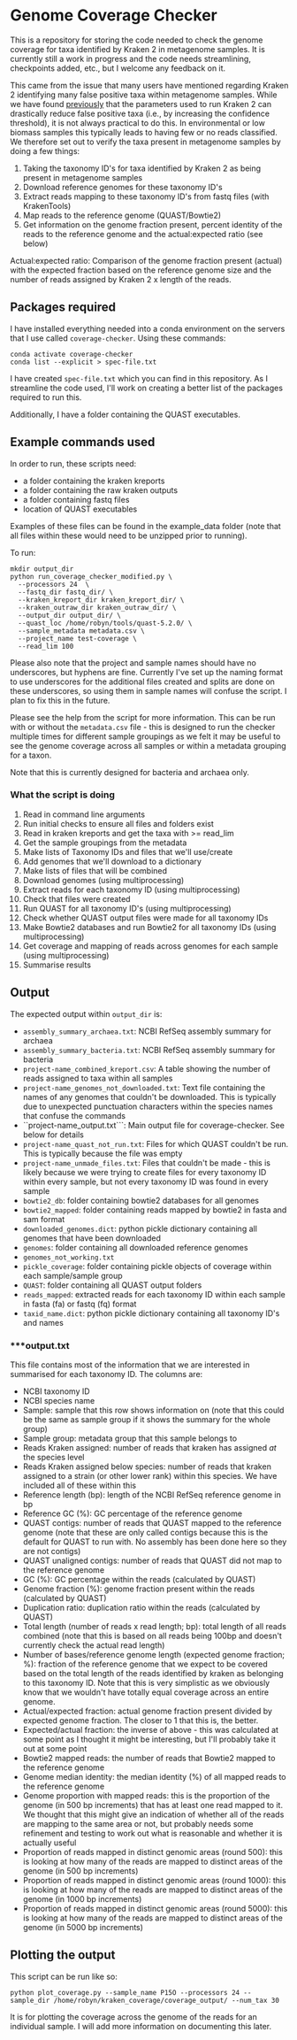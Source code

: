 # Genome Coverage Checker

This is a repository for storing the code needed to check the genome coverage for taxa identified by Kraken 2 in metagenome samples. It is currently still a work in progress and the code needs streamlining, checkpoints added, etc., but I welcome any feedback on it. 

This came from the issue that many users have mentioned regarding Kraken 2 identifying many false positive taxa within metagenome samples. While we have found [previously](https://www.microbiologyresearch.org/content/journal/mgen/10.1099/mgen.0.000949) that the parameters used to run Kraken 2 can drastically reduce false positive taxa (i.e., by increasing the confidence threshold), it is not always practical to do this. In environmental or low biomass samples this typically leads to having few or no reads classified. We therefore set out to verify the taxa present in metagenome samples by doing a few things:
1. Taking the taxonomy ID's for taxa identified by Kraken 2 as being present in metagenome samples
2. Download reference genomes for these taxonomy ID's
3. Extract reads mapping to these taxonomy ID's from fastq files (with KrakenTools)
4. Map reads to the reference genome (QUAST/Bowtie2)
5. Get information on the genome fraction present, percent identity of the reads to the reference genome and the actual:expected ratio (see below)

Actual:expected ratio: Comparison of the genome fraction present (actual) with the expected fraction based on the reference genome size and the number of reads assigned by Kraken 2 x length of the reads.

## Packages required

I have installed everything needed into a conda environment on the servers that I use called ```coverage-checker```. Using these commands:
```
conda activate coverage-checker
conda list --explicit > spec-file.txt
```
I have created ```spec-file.txt``` which you can find in this repository. As I streamline the code used, I'll work on creating a better list of the packages required to run this.

Additionally, I have a folder containing the QUAST executables. 

## Example commands used

In order to run, these scripts need:
- a folder containing the kraken kreports
- a folder containing the raw kraken outputs
- a folder containing fastq files
- location of QUAST executables

Examples of these files can be found in the example_data folder (note that all files within these would need to be unzipped prior to running).

To run:
```
mkdir output_dir
python run_coverage_checker_modified.py \
  --processors 24  \
  --fastq_dir fastq_dir/ \
  --kraken_kreport_dir kraken_kreport_dir/ \
  --kraken_outraw_dir kraken_outraw_dir/ \
  --output_dir output_dir/ \
  --quast_loc /home/robyn/tools/quast-5.2.0/ \
  --sample_metadata metadata.csv \
  --project_name test-coverage \
  --read_lim 100
```

Please also note that the project and sample names should have no underscores, but hyphens are fine. Currently I've set up the naming format to use underscores for the additional files created and splits are done on these underscores, so using them in sample names will confuse the script. I plan to fix this in the future. 

Please see the help from the script for more information. This can be run with or without the ```metadata.csv``` file - this is designed to run the checker multiple times for different sample groupings as we felt it may be useful to see the genome coverage across all samples or within a metadata grouping for a taxon.

Note that this is currently designed for bacteria and archaea only. 

### What the script is doing

1. Read in command line arguments
2. Run initial checks to ensure all files and folders exist
3. Read in kraken kreports and get the taxa with >= read_lim
4. Get the sample groupings from the metadata
5. Make lists of Taxonomy IDs and files that we'll use/create
6. Add genomes that we'll download to a dictionary
7. Make lists of files that will be combined
8. Download genomes (using multiprocessing)
9. Extract reads for each taxonomy ID (using multiprocessing)
10. Check that files were created
11. Run QUAST for all taxonomy ID's (using multiprocessing)
12. Check whether QUAST output files were made for all taxonomy IDs
13. Make Bowtie2 databases and run Bowtie2 for all taxonomy IDs (using multiprocessing)
14. Get coverage and mapping of reads across genomes for each sample (using multiprocessing)
15. Summarise results

## Output

The expected output within ```output_dir``` is:
- ```assembly_summary_archaea.txt```: NCBI RefSeq assembly summary for archaea
- ```assembly_summary_bacteria.txt```: NCBI RefSeq assembly summary for bacteria
- ```project-name_combined_kreport.csv```: A table showing the number of reads assigned to taxa within all samples
- ```project-name_genomes_not_downloaded.txt```: Text file containing the names of any genomes that couldn't be downloaded. This is typically due to unexpected punctuation characters within the species names that confuse the commands
- ``project-name_output.txt```: Main output file for coverage-checker. See below for details
- ```project-name_quast_not_run.txt```: Files for which QUAST couldn't be run. This is typically because the file was empty
- ```project-name_unmade_files.txt```: Files that couldn't be made - this is likely because we were trying to create files for every taxonomy ID within every sample, but not every taxonomy ID was found in every sample
- ```bowtie2_db```: folder containing bowtie2 databases for all genomes
- ```bowtie2_mapped```: folder containing reads mapped by bowtie2 in fasta and sam format
- ```downloaded_genomes.dict```: python pickle dictionary containing all genomes that have been downloaded
- ```genomes```: folder containing all downloaded reference genomes
- ```genomes_not_working.txt```
- ```pickle_coverage```: folder containing pickle objects of coverage within each sample/sample group
- ```QUAST```: folder containing all QUAST output folders
- ```reads_mapped```: extracted reads for each taxonomy ID within each sample in fasta (fa) or fastq (fq) format
- ```taxid_name.dict```: python pickle dictionary containing all taxonomy ID's and names

### ***output.txt

This file contains most of the information that we are interested in summarised for each taxonomy ID. The columns are:
- NCBI taxonomy ID
- NCBI species name
- Sample: sample that this row shows information on (note that this could be the same as sample group if it shows the summary for the whole group)
- Sample group: metadata group that this sample belongs to
- Reads Kraken assigned: number of reads that kraken has assigned *at* the species level
- Reads Kraken assigned below species: number of reads that kraken assigned to a strain (or other lower rank) within this species. We have included all of these within this
- Reference length (bp): length of the NCBI RefSeq reference genome in bp
- Reference GC (%): GC percentage of the reference genome
- QUAST contigs: number of reads that QUAST mapped to the reference genome (note that these are only called contigs because this is the default for QUAST to run with. No assembly has been done here so they are not contigs)
- QUAST unaligned contigs: number of reads that QUAST did not map to the reference genome
- GC (%): GC percentage within the reads (calculated by QUAST)
- Genome fraction (%): genome fraction present within the reads (calculated by QUAST)
- Duplication ratio: duplication ratio within the reads (calculated by QUAST)
- Total length (number of reads x read length; bp): total length of all reads combined (note that this is based on all reads being 100bp and doesn't currently check the actual read length)
- Number of bases/reference genome length (expected genome fraction; %): fraction of the reference genome that we expect to be covered based on the total length of the reads identified by kraken as belonging to this taxonomy ID. Note that this is very simplistic as we obviously know that we wouldn't have totally equal coverage across an entire genome. 
- Actual/expected fraction: actual genome fraction present divided by expected genome fraction. The closer to 1 that this is, the better.
- Expected/actual fraction: the inverse of above - this was calculated at some point as I thought it might be interesting, but I'll probably take it out at some point
- Bowtie2 mapped reads: the number of reads that Bowtie2 mapped to the reference genome
- Genome median identity: the median identity (%) of all mapped reads to the reference genome
- Genome proportion with mapped reads: this is the proportion of the genome (in 500 bp increments) that has at least one read mapped to it. We thought that this might give an indication of whether all of the reads are mapping to the same area or not, but probably needs some refinement and testing to work out what is reasonable and whether it is actually useful
- Proportion of reads mapped in distinct genomic areas (round 500): this is looking at how many of the reads are mapped to distinct areas of the genome (in 500 bp increments)
- Proportion of reads mapped in distinct genomic areas (round 1000): this is looking at how many of the reads are mapped to distinct areas of the genome (in 1000 bp increments)
- Proportion of reads mapped in distinct genomic areas (round 5000): this is looking at how many of the reads are mapped to distinct areas of the genome (in 5000 bp increments)

## Plotting the output

This script can be run like so:
```
python plot_coverage.py --sample_name P15O --processors 24 --sample_dir /home/robyn/kraken_coverage/coverage_output/ --num_tax 30
```

It is for plotting the coverage across the genome of the reads for an individual sample. I will add more information on documenting this later. 

